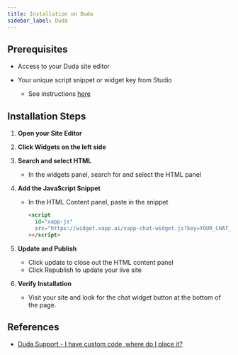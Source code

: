 ```yaml
---
title: Installation on Duda
sidebar_label: Duda
---
```


## Prerequisites

- Access to your Duda site editor

- Your unique script snippet or widget key from Studio
  - See instructions [here](/help/channels/chat-widget#finding-code-snippet--key)

## Installation Steps

1. **Open your Site Editor**

2. **Click Widgets on the left side**

3. **Search and select HTML**

   - In the widgets panel, search for and select the HTML panel

4. **Add the JavaScript Snippet**

   - In the HTML Content panel, paste in the snippet

     ```html
     <script
       id="xapp-js"
       src="https://widget.xapp.ai/xapp-chat-widget.js?key=YOUR_CHAT_KEY"
     ></script>
     ```

5. **Update and Publish**

   - Click update to close out the HTML content panel
   - Click Republish to update your live site

6. **Verify Installation**

   - Visit your site and look for the chat widget button at the bottom of the page.

## References

- [Duda Support - I have custom code, where do I place it?](https://support.duda.co/hc/en-us/articles/4410652583191-I-Have-Custom-Code-Where-Do-I-Place-It)
